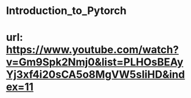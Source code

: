 # Introduction_to_Pytorch

# url: https://www.youtube.com/watch?v=Gm9Spk2Nmj0&list=PLHOsBEAyYj3xf4i20sCA5o8MgVW5sIiHD&index=11
